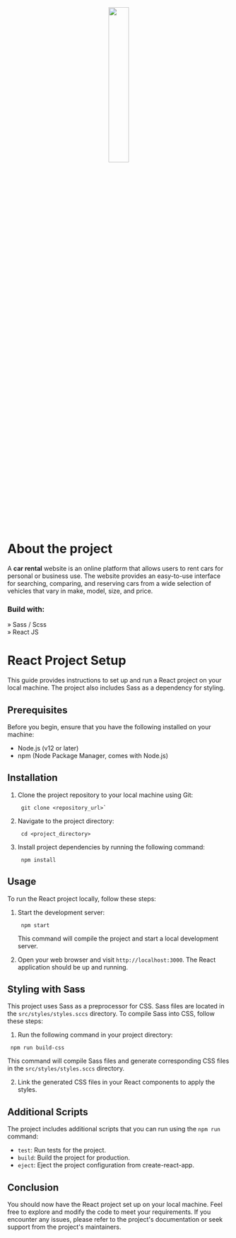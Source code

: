 <div align='center'><img style="width:30%" src='https://user-images.githubusercontent.com/105128267/218077760-5694a4ac-4e37-4de7-b31f-268ccd27400a.png'/></div>

# About the project

  <p>A <b>car rental</b> website is an online platform that allows users to rent cars for personal or business use. The website provides an easy-to-use interface for searching, comparing, and reserving cars from a wide selection of vehicles that vary in make, model, size, and price.</p>


<h3>Build with:</h3>

» Sass / Scss <br>
» React JS



# React Project Setup

This guide provides instructions to set up and run a React project on your local machine. The project also includes Sass as a dependency for styling.

## Prerequisites

Before you begin, ensure that you have the following installed on your machine:

-   Node.js (v12 or later)
-   npm (Node Package Manager, comes with Node.js)

## Installation

1.  Clone the project repository to your local machine using Git:
    ```
     git clone <repository_url>` 
    ```
2.  Navigate to the project directory:
    
    ```
     cd <project_directory>
    ``` 
    
3.  Install project dependencies by running the following command:
    
    ``` 
     npm install
    ```  
    

## Usage

To run the React project locally, follow these steps:

1.  Start the development server:

    ``` 
     npm start 
    ``` 
    This command will compile the project and start a local development server.
    
2.  Open your web browser and visit `http://localhost:3000`. The React application should be up and running.
    

## Styling with Sass

This project uses Sass as a preprocessor for CSS. Sass files are located in the `src/styles/styles.sccs` directory. To compile Sass into CSS, follow these steps:

1.  Run the following command in your project directory:
    
```
 npm run build-css
``` 


This command will compile Sass files and generate corresponding CSS files in the `src/styles/styles.sccs` directory.
    
2.  Link the generated CSS files in your React components to apply the styles.
    

## Additional Scripts

The project includes additional scripts that you can run using the `npm run` command:

-   `test`: Run tests for the project.
-   `build`: Build the project for production.
-   `eject`: Eject the project configuration from create-react-app.

## Conclusion

You should now have the React project set up on your local machine. Feel free to explore and modify the code to meet your requirements. If you encounter any issues, please refer to the project's documentation or seek support from the project's maintainers.
